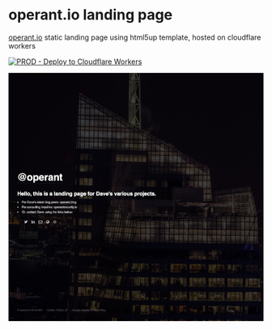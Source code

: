 # operant.io landing page
[operant.io](https://operant.io) static landing page using html5up template, hosted on cloudflare workers

[![PROD - Deploy to Cloudflare Workers](https://github.com/0xOperant/operant.io/actions/workflows/main.yml/badge.svg)](https://github.com/0xOperant/operant.io/actions/workflows/main.yml)

![alt text](https://github.com/0xOperant/operant.io/blob/master/landingpage.png?raw=true)
